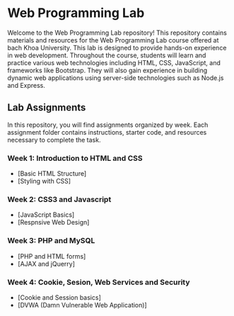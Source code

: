 # Web Programming Lab
Welcome to the Web Programming Lab repository! This repository contains materials and resources for the Web Programming Lab course offered at 
bach Khoa University. 
This lab is designed to provide hands-on experience in web development. Throughout the course, students will learn and practice various web technologies 
including HTML, CSS, JavaScript, and frameworks like Bootstrap. They will also gain experience in building dynamic web applications using server-side 
technologies such as Node.js and Express.
## Lab Assignments
In this repository, you will find assignments organized by week. Each assignment folder contains instructions, starter code, and resources necessary to 
complete the task.
### Week 1: Introduction to HTML and CSS
- [Basic HTML Structure]
- [Styling with CSS]

### Week 2: CSS3 and Javascript
- [JavaScript Basics]
- [Respnsive Web Design]

### Week 3: PHP and MySQL
- [PHP and HTML forms]
- [AJAX and jQuerry]

### Week 4: Cookie, Sesion, Web Services and Security
- [Cookie and Session basics]
- [DVWA (Damn Vulnerable Web Application)]
